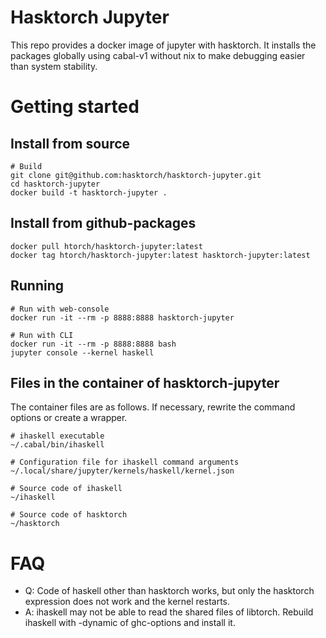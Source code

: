 # Hasktorch Jupyter

This repo provides a docker image of jupyter with hasktorch.
It installs the packages globally using cabal-v1 without nix to make debugging easier than system stability.

# Getting started

## Install from source

```
# Build
git clone git@github.com:hasktorch/hasktorch-jupyter.git
cd hasktorch-jupyter
docker build -t hasktorch-jupyter .
```

## Install from github-packages

```
docker pull htorch/hasktorch-jupyter:latest
docker tag htorch/hasktorch-jupyter:latest hasktorch-jupyter:latest
```

##  Running

```
# Run with web-console
docker run -it --rm -p 8888:8888 hasktorch-jupyter

# Run with CLI
docker run -it --rm -p 8888:8888 bash
jupyter console --kernel haskell
```

## Files in the container of hasktorch-jupyter

The container files are as follows. If necessary, rewrite the command options or create a wrapper.

```
# ihaskell executable
~/.cabal/bin/ihaskell

# Configuration file for ihaskell command arguments
~/.local/share/jupyter/kernels/haskell/kernel.json

# Source code of ihaskell
~/ihaskell

# Source code of hasktorch
~/hasktorch
```

# FAQ

* Q: Code of haskell other than hasktorch works, but only the hasktorch expression does not work and the kernel restarts.
* A: ihaskell may not be able to read the shared files of libtorch. Rebuild ihaskell with -dynamic of ghc-options and install it.

